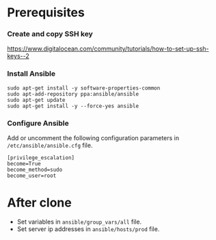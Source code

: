 # Prerequisites

### Create and copy SSH key

https://www.digitalocean.com/community/tutorials/how-to-set-up-ssh-keys--2

### Install Ansible

    sudo apt-get install -y software-properties-common
    sudo apt-add-repository ppa:ansible/ansible
    sudo apt-get update
    sudo apt-get install -y --force-yes ansible

### Configure Ansible

Add or uncomment the following configuration parameters in `/etc/ansible/ansible.cfg` file.

    [privilege_escalation]
    become=True
    become_method=sudo
    become_user=root

# After clone

- Set variables in `ansible/group_vars/all` file.
- Set server ip addresses in `ansible/hosts/prod` file.
